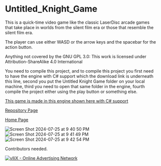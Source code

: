# Untitled_Knight_Game

This is a quick-time video game like the classic LaserDisc arcade games that take place in worlds from the silent film era or those that resemble the silent film era.

The player can use either WASD or the arrow keys and the spacebar for the action button.

Anything not covered by the GNU GPL 3.0: This work is licensed under Attribution-ShareAlike 4.0 International

You need to compile this project, and to compile this project you first need to have the engine with C# support which the download link is underneath this line, second you put the Untitled Knight Game folder on your local machine, third you need to open that same folder in the engine, fourth compile the project either using the play button or something else.

<a href="https://godotengine.org/download">This game is made in this engine shown here with C# support</a>

<a href="https://github.com/Daniel-Hanrahan-Tools-and-Games/Untitled_Knight_Game">Repository Page</a>

<a href="https://daniel-hanrahan-tools-and-games.github.io/">Home Page</a>

![Screen Shot 2024-07-25 at 9 40 50 PM](https://github.com/user-attachments/assets/2b87e214-e5e1-4735-aa72-1c9ae5938ef7)
![Screen Shot 2024-07-25 at 9 41 49 PM](https://github.com/user-attachments/assets/9b0238a0-66b9-4da4-9588-f838639aa81e)
![Screen Shot 2024-07-25 at 9 42 54 PM](https://github.com/user-attachments/assets/1c45a3fd-9d8f-4f41-a133-d0fecd3b4f8e)


Contributors needed.

<script type="text/javascript" src="https://udbaa.com/bnr.php?section=General&pub=978127&format=728x90&ga=g"></script>
<noscript><a href="https://yllix.com/publishers/978127" target="_blank"><img src="//ylx-aff.advertica-cdn.com/pub/728x90.png" style="border:none;margin:0;padding:0;vertical-align:baseline;" alt="ylliX - Online Advertising Network" /></a></noscript>
